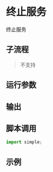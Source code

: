 # 终止服务 
终止服务

## 子流程
> 不支持


## 运行参数




## 输出

    


## 脚本调用

```python
import simple;

```

## 示例